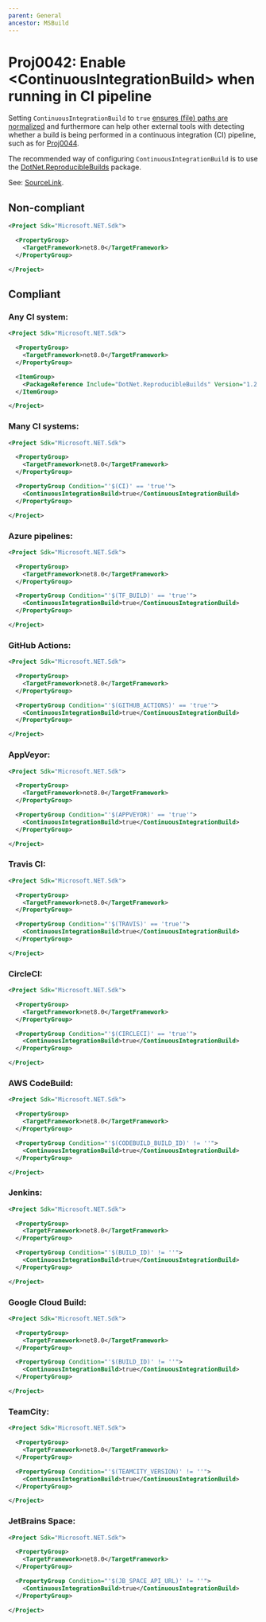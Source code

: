 ```yaml
---
parent: General
ancestor: MSBuild
---
```


# Proj0042: Enable &lt;ContinuousIntegrationBuild&gt; when running in CI pipeline
Setting `ContinuousIntegrationBuild` to `true` [ensures (file) paths are normalized](https://learn.microsoft.com/dotnet/core/project-sdk/msbuild-props#continuousintegrationbuild)
and furthermore can help other external tools with detecting whether a build
is being performed in a continuous integration (CI) pipeline, such as for [Proj0044](./Proj0044.md).

The recommended way of configuring `ContinuousIntegrationBuild` is to use
the [DotNet.ReproducibleBuilds](https://github.com/dotnet/reproducible-builds) package.

See: [SourceLink](https://learn.microsoft.com/dotnet/core/project-sdk/msbuild-props#continuousintegrationbuild).

## Non-compliant
``` xml
<Project Sdk="Microsoft.NET.Sdk">

  <PropertyGroup>
    <TargetFramework>net8.0</TargetFramework>
  </PropertyGroup>

</Project>
```

## Compliant
### Any CI system:
``` xml
<Project Sdk="Microsoft.NET.Sdk">

  <PropertyGroup>
    <TargetFramework>net8.0</TargetFramework>
  </PropertyGroup>

  <ItemGroup>
    <PackageReference Include="DotNet.ReproducibleBuilds" Version="1.2.25" />
  </ItemGroup>

</Project>
```

### Many CI systems:
``` xml
<Project Sdk="Microsoft.NET.Sdk">

  <PropertyGroup>
    <TargetFramework>net8.0</TargetFramework>
  </PropertyGroup>

  <PropertyGroup Condition="'$(CI)' == 'true'">
    <ContinuousIntegrationBuild>true</ContinuousIntegrationBuild>
  </PropertyGroup>

</Project>
```

### Azure pipelines:
``` xml
<Project Sdk="Microsoft.NET.Sdk">

  <PropertyGroup>
    <TargetFramework>net8.0</TargetFramework>
  </PropertyGroup>

  <PropertyGroup Condition="'$(TF_BUILD)' == 'true'">
    <ContinuousIntegrationBuild>true</ContinuousIntegrationBuild>
  </PropertyGroup>

</Project>
```

### GitHub Actions:
``` xml
<Project Sdk="Microsoft.NET.Sdk">

  <PropertyGroup>
    <TargetFramework>net8.0</TargetFramework>
  </PropertyGroup>

  <PropertyGroup Condition="'$(GITHUB_ACTIONS)' == 'true'">
    <ContinuousIntegrationBuild>true</ContinuousIntegrationBuild>
  </PropertyGroup>

</Project>
```

### AppVeyor:
``` xml
<Project Sdk="Microsoft.NET.Sdk">

  <PropertyGroup>
    <TargetFramework>net8.0</TargetFramework>
  </PropertyGroup>

  <PropertyGroup Condition="'$(APPVEYOR)' == 'true'">
    <ContinuousIntegrationBuild>true</ContinuousIntegrationBuild>
  </PropertyGroup>

</Project>
```

### Travis CI:
``` xml
<Project Sdk="Microsoft.NET.Sdk">

  <PropertyGroup>
    <TargetFramework>net8.0</TargetFramework>
  </PropertyGroup>

  <PropertyGroup Condition="'$(TRAVIS)' == 'true'">
    <ContinuousIntegrationBuild>true</ContinuousIntegrationBuild>
  </PropertyGroup>

</Project>
```

### CircleCI:
``` xml
<Project Sdk="Microsoft.NET.Sdk">

  <PropertyGroup>
    <TargetFramework>net8.0</TargetFramework>
  </PropertyGroup>

  <PropertyGroup Condition="'$(CIRCLECI)' == 'true'">
    <ContinuousIntegrationBuild>true</ContinuousIntegrationBuild>
  </PropertyGroup>

</Project>
```

### AWS CodeBuild:
``` xml
<Project Sdk="Microsoft.NET.Sdk">

  <PropertyGroup>
    <TargetFramework>net8.0</TargetFramework>
  </PropertyGroup>

  <PropertyGroup Condition="'$(CODEBUILD_BUILD_ID)' != ''">
    <ContinuousIntegrationBuild>true</ContinuousIntegrationBuild>
  </PropertyGroup>

</Project>
```

### Jenkins:
``` xml
<Project Sdk="Microsoft.NET.Sdk">

  <PropertyGroup>
    <TargetFramework>net8.0</TargetFramework>
  </PropertyGroup>

  <PropertyGroup Condition="'$(BUILD_ID)' != ''">
    <ContinuousIntegrationBuild>true</ContinuousIntegrationBuild>
  </PropertyGroup>

</Project>
```

### Google Cloud Build:
``` xml
<Project Sdk="Microsoft.NET.Sdk">

  <PropertyGroup>
    <TargetFramework>net8.0</TargetFramework>
  </PropertyGroup>

  <PropertyGroup Condition="'$(BUILD_ID)' != ''">
    <ContinuousIntegrationBuild>true</ContinuousIntegrationBuild>
  </PropertyGroup>

</Project>
```

### TeamCity:
``` xml
<Project Sdk="Microsoft.NET.Sdk">

  <PropertyGroup>
    <TargetFramework>net8.0</TargetFramework>
  </PropertyGroup>

  <PropertyGroup Condition="'$(TEAMCITY_VERSION)' != ''">
    <ContinuousIntegrationBuild>true</ContinuousIntegrationBuild>
  </PropertyGroup>

</Project>
```

### JetBrains Space:
``` xml
<Project Sdk="Microsoft.NET.Sdk">

  <PropertyGroup>
    <TargetFramework>net8.0</TargetFramework>
  </PropertyGroup>

  <PropertyGroup Condition="'$(JB_SPACE_API_URL)' != ''">
    <ContinuousIntegrationBuild>true</ContinuousIntegrationBuild>
  </PropertyGroup>

</Project>
```